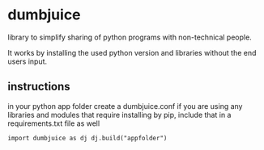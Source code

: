 # dumbjuice
library to simplify sharing of python programs with non-technical people. 

It works by installing the used python version and libraries without the end users input. 

## instructions
in your python app folder create a dumbjuice.conf
if you are using any libraries and modules that require installing by pip, include that in a requirements.txt file as well

`
import dumbjuice as dj
dj.build("appfolder")
`


